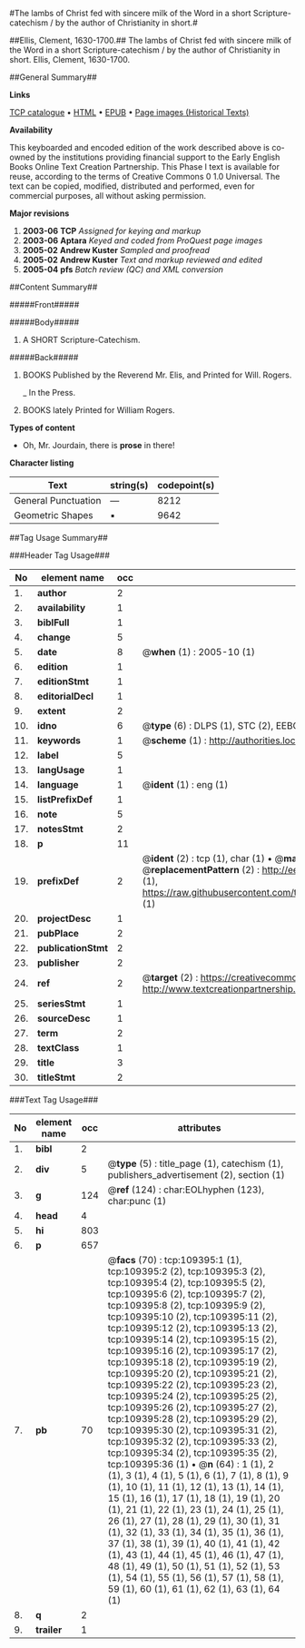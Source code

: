#The lambs of Christ fed with sincere milk of the Word in a short Scripture-catechism / by the author of Christianity in short.#

##Ellis, Clement, 1630-1700.##
The lambs of Christ fed with sincere milk of the Word in a short Scripture-catechism / by the author of Christianity in short.
Ellis, Clement, 1630-1700.

##General Summary##

**Links**

[TCP catalogue](http://www.ota.ox.ac.uk/tcp/)  • 
[HTML](http://tei.it.ox.ac.uk/tcp/Texts-HTML/free/A39/A39259.html)  • 
[EPUB](http://tei.it.ox.ac.uk/tcp/Texts-EPUB/free/A39/A39259.epub) • 
[Page images (Historical Texts)](https://data.historicaltexts.jisc.ac.uk/view?pubId=eebo-19731360e&pageId=eebo-19731360e-109395-1)

**Availability**

This keyboarded and encoded edition of the
	       work described above is co-owned by the institutions
	       providing financial support to the Early English Books
	       Online Text Creation Partnership. This Phase I text is
	       available for reuse, according to the terms of Creative
	       Commons 0 1.0 Universal. The text can be copied,
	       modified, distributed and performed, even for
	       commercial purposes, all without asking permission.

**Major revisions**

1. __2003-06__ __TCP__ *Assigned for keying and markup*
1. __2003-06__ __Aptara__ *Keyed and coded from ProQuest page images*
1. __2005-02__ __Andrew Kuster__ *Sampled and proofread*
1. __2005-02__ __Andrew Kuster__ *Text and markup reviewed and edited*
1. __2005-04__ __pfs__ *Batch review (QC) and XML conversion*

##Content Summary##

#####Front#####

#####Body#####

1. A SHORT
Scripture-Catechism.

#####Back#####

1. BOOKS Published by the
Reverend Mr. Elis, and
Printed for Will. Rogers.

    _ In the Press.

1. BOOKS lately Printed for
William Rogers.

**Types of content**

  * Oh, Mr. Jourdain, there is **prose** in there!

**Character listing**


|Text|string(s)|codepoint(s)|
|---|---|---|
|General Punctuation|—|8212|
|Geometric Shapes|▪|9642|

##Tag Usage Summary##

###Header Tag Usage###

|No|element name|occ|attributes|
|---|---|---|---|
|1.|__author__|2||
|2.|__availability__|1||
|3.|__biblFull__|1||
|4.|__change__|5||
|5.|__date__|8| @__when__ (1) : 2005-10 (1)|
|6.|__edition__|1||
|7.|__editionStmt__|1||
|8.|__editorialDecl__|1||
|9.|__extent__|2||
|10.|__idno__|6| @__type__ (6) : DLPS (1), STC (2), EEBO-CITATION (1), OCLC (1), VID (1)|
|11.|__keywords__|1| @__scheme__ (1) : http://authorities.loc.gov/ (1)|
|12.|__label__|5||
|13.|__langUsage__|1||
|14.|__language__|1| @__ident__ (1) : eng (1)|
|15.|__listPrefixDef__|1||
|16.|__note__|5||
|17.|__notesStmt__|2||
|18.|__p__|11||
|19.|__prefixDef__|2| @__ident__ (2) : tcp (1), char (1)  •  @__matchPattern__ (2) : ([0-9\-]+):([0-9IVX]+) (1), (.+) (1)  •  @__replacementPattern__ (2) : http://eebo.chadwyck.com/downloadtiff?vid=$1&page=$2 (1), https://raw.githubusercontent.com/textcreationpartnership/Texts/master/tcpchars.xml#$1 (1)|
|20.|__projectDesc__|1||
|21.|__pubPlace__|2||
|22.|__publicationStmt__|2||
|23.|__publisher__|2||
|24.|__ref__|2| @__target__ (2) : https://creativecommons.org/publicdomain/zero/1.0/ (1), http://www.textcreationpartnership.org/docs/. (1)|
|25.|__seriesStmt__|1||
|26.|__sourceDesc__|1||
|27.|__term__|2||
|28.|__textClass__|1||
|29.|__title__|3||
|30.|__titleStmt__|2||


###Text Tag Usage###

|No|element name|occ|attributes|
|---|---|---|---|
|1.|__bibl__|2||
|2.|__div__|5| @__type__ (5) : title_page (1), catechism (1), publishers_advertisement (2), section (1)|
|3.|__g__|124| @__ref__ (124) : char:EOLhyphen (123), char:punc (1)|
|4.|__head__|4||
|5.|__hi__|803||
|6.|__p__|657||
|7.|__pb__|70| @__facs__ (70) : tcp:109395:1 (1), tcp:109395:2 (2), tcp:109395:3 (2), tcp:109395:4 (2), tcp:109395:5 (2), tcp:109395:6 (2), tcp:109395:7 (2), tcp:109395:8 (2), tcp:109395:9 (2), tcp:109395:10 (2), tcp:109395:11 (2), tcp:109395:12 (2), tcp:109395:13 (2), tcp:109395:14 (2), tcp:109395:15 (2), tcp:109395:16 (2), tcp:109395:17 (2), tcp:109395:18 (2), tcp:109395:19 (2), tcp:109395:20 (2), tcp:109395:21 (2), tcp:109395:22 (2), tcp:109395:23 (2), tcp:109395:24 (2), tcp:109395:25 (2), tcp:109395:26 (2), tcp:109395:27 (2), tcp:109395:28 (2), tcp:109395:29 (2), tcp:109395:30 (2), tcp:109395:31 (2), tcp:109395:32 (2), tcp:109395:33 (2), tcp:109395:34 (2), tcp:109395:35 (2), tcp:109395:36 (1)  •  @__n__ (64) : 1 (1), 2 (1), 3 (1), 4 (1), 5 (1), 6 (1), 7 (1), 8 (1), 9 (1), 10 (1), 11 (1), 12 (1), 13 (1), 14 (1), 15 (1), 16 (1), 17 (1), 18 (1), 19 (1), 20 (1), 21 (1), 22 (1), 23 (1), 24 (1), 25 (1), 26 (1), 27 (1), 28 (1), 29 (1), 30 (1), 31 (1), 32 (1), 33 (1), 34 (1), 35 (1), 36 (1), 37 (1), 38 (1), 39 (1), 40 (1), 41 (1), 42 (1), 43 (1), 44 (1), 45 (1), 46 (1), 47 (1), 48 (1), 49 (1), 50 (1), 51 (1), 52 (1), 53 (1), 54 (1), 55 (1), 56 (1), 57 (1), 58 (1), 59 (1), 60 (1), 61 (1), 62 (1), 63 (1), 64 (1)|
|8.|__q__|2||
|9.|__trailer__|1||
